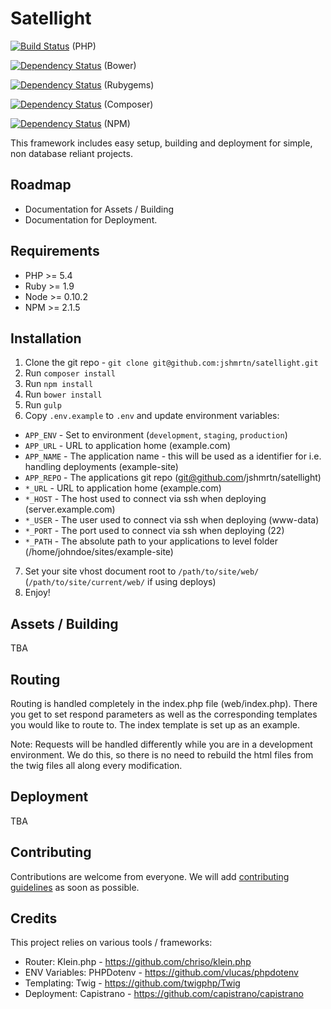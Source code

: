 # Satellight
[![Build Status](https://travis-ci.org/jshmrtn/satellight.svg)](https://travis-ci.org/jshmrtn/satellight) (PHP)

[![Dependency Status](https://www.versioneye.com/user/projects/561b7c2ea193340f32001204/badge.svg?style=flat)](https://www.versioneye.com/user/projects/561b7c2ea193340f32001204) (Bower)

[![Dependency Status](https://www.versioneye.com/user/projects/561b7c2fa193340f2f001417/badge.svg?style=flat)](https://www.versioneye.com/user/projects/561b7c2fa193340f2f001417) (Rubygems)

[![Dependency Status](https://www.versioneye.com/user/projects/561b7c2fa193340f28001303/badge.svg?style=flat)](https://www.versioneye.com/user/projects/561b7c2fa193340f28001303) (Composer)

[![Dependency Status](https://www.versioneye.com/user/projects/561b7c30a193340f3200120e/badge.svg?style=flat)](https://www.versioneye.com/user/projects/561b7c30a193340f3200120e) (NPM)

This framework includes easy setup, building and deployment for simple, non database reliant projects.

## Roadmap
* Documentation for Assets / Building
* Documentation for Deployment.

## Requirements

* PHP >= 5.4
* Ruby >= 1.9
* Node >= 0.10.2
* NPM >= 2.1.5

## Installation

1. Clone the git repo - `git clone git@github.com:jshmrtn/satellight.git`
2. Run `composer install`
3. Run `npm install`
4. Run `bower install`
5. Run `gulp`
6. Copy `.env.example` to `.env` and update environment variables:
  * `APP_ENV` - Set to environment (`development`, `staging`, `production`)
  * `APP_URL` - URL to application home (example.com)
  * `APP_NAME` - The application name - this will be used as a identifier for i.e. handling deployments (example-site)
  * `APP_REPO` - The applications git repo (git@github.com/jshmrtn/satellight)
  * `*_URL` - URL to application home (example.com)
  * `*_HOST` - The host used to connect via ssh when deploying (server.example.com)
  * `*_USER` - The user used to connect via ssh when deploying (www-data)
  * `*_PORT` - The port used to connect via ssh when deploying (22)
  * `*_PATH` - The absolute path to your applications to level folder (/home/johndoe/sites/example-site)
7. Set your site vhost document root to `/path/to/site/web/` (`/path/to/site/current/web/` if using deploys)
8. Enjoy!

## Assets / Building

TBA

## Routing

Routing is handled completely in the index.php file (web/index.php).
There you get to set respond parameters as well as the corresponding templates you would like to route to.
The index template is set up as an example.

Note: Requests will be handled differently while you are in a development environment. We do this, so there is no need to rebuild the html files from the twig files all along every modification.

## Deployment

TBA

## Contributing

Contributions are welcome from everyone. We will add [contributing guidelines](CONTRIBUTING.md) as soon as possible.

## Credits

This project relies on various tools / frameworks:
* Router: Klein.php - https://github.com/chriso/klein.php
* ENV Variables: PHPDotenv - https://github.com/vlucas/phpdotenv
* Templating: Twig - https://github.com/twigphp/Twig
* Deployment: Capistrano - https://github.com/capistrano/capistrano
